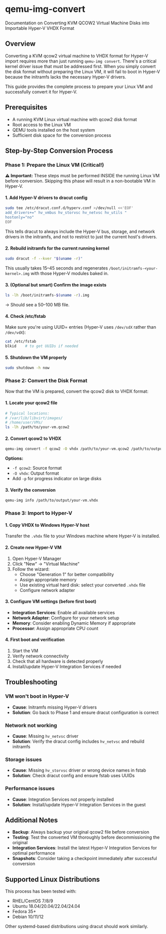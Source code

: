 # qemu-img-convert
Documentation on Converting KVM QCOW2 Virtual Machine Disks into Importable Hyper-V VHDX Format

## Overview

Converting a KVM qcow2 virtual machine to VHDX format for Hyper-V import requires more than just running `qemu-img convert`. There's a critical kernel driver issue that must be addressed first. When you simply convert the disk format without preparing the Linux VM, it will fail to boot in Hyper-V because the initramfs lacks the necessary Hyper-V drivers.

This guide provides the complete process to prepare your Linux VM and successfully convert it for Hyper-V.

## Prerequisites

- A running KVM Linux virtual machine with qcow2 disk format
- Root access to the Linux VM
- QEMU tools installed on the host system
- Sufficient disk space for the conversion process

## Step-by-Step Conversion Process

### Phase 1: Prepare the Linux VM (Critical!)

**⚠️ Important:** These steps must be performed INSIDE the running Linux VM before conversion. Skipping this phase will result in a non-bootable VM in Hyper-V.

#### 1. Add Hyper-V drivers to dracut config

```bash
sudo tee /etc/dracut.conf.d/hyperv.conf >/dev/null <<'EOF'
add_drivers+=" hv_vmbus hv_storvsc hv_netvsc hv_utils "
hostonly="no"
EOF
```

This tells dracut to always include the Hyper-V bus, storage, and network drivers in the initramfs, and not to restrict to just the current host's drivers.

#### 2. Rebuild initramfs for the current running kernel

```bash
sudo dracut -f --kver "$(uname -r)"
```

This usually takes 15–45 seconds and regenerates `/boot/initramfs-<your-kernel>.img` with those Hyper-V modules baked in.

#### 3. (Optional but smart) Confirm the image exists

```bash
ls -lh /boot/initramfs-$(uname -r).img
```

→ Should see a 50–100 MB file.

#### 4. Check /etc/fstab

Make sure you're using UUID= entries (Hyper-V uses `/dev/sdX` rather than `/dev/vdX`):

```bash
cat /etc/fstab
blkid    # to get UUIDs if needed
```

#### 5. Shutdown the VM properly

```bash
sudo shutdown -h now
```

### Phase 2: Convert the Disk Format

Now that the VM is prepared, convert the qcow2 disk to VHDX format:

#### 1. Locate your qcow2 file

```bash
# Typical locations:
# /var/lib/libvirt/images/
# /home/user/VMs/
ls -lh /path/to/your-vm.qcow2
```

#### 2. Convert qcow2 to VHDX

```bash
qemu-img convert -f qcow2 -O vhdx /path/to/your-vm.qcow2 /path/to/output/your-vm.vhdx
```

**Options:**
- `-f qcow2`: Source format
- `-O vhdx`: Output format
- Add `-p` for progress indicator on large disks

#### 3. Verify the conversion

```bash
qemu-img info /path/to/output/your-vm.vhdx
```

### Phase 3: Import to Hyper-V

#### 1. Copy VHDX to Windows Hyper-V host

Transfer the `.vhdx` file to your Windows machine where Hyper-V is installed.

#### 2. Create new Hyper-V VM

1. Open Hyper-V Manager
2. Click "New" → "Virtual Machine"
3. Follow the wizard:
   - Choose "Generation 1" for better compatibility
   - Assign appropriate memory
   - Use existing virtual hard disk: select your converted `.vhdx` file
   - Configure network adapter

#### 3. Configure VM settings (before first boot)

- **Integration Services**: Enable all available services
- **Network Adapter**: Configure for your network setup
- **Memory**: Consider enabling Dynamic Memory if appropriate
- **Processor**: Assign appropriate CPU count

#### 4. First boot and verification

1. Start the VM
2. Verify network connectivity
3. Check that all hardware is detected properly
4. Install/update Hyper-V Integration Services if needed

## Troubleshooting

### VM won't boot in Hyper-V
- **Cause**: Initramfs missing Hyper-V drivers
- **Solution**: Go back to Phase 1 and ensure dracut configuration is correct

### Network not working
- **Cause**: Missing `hv_netvsc` driver
- **Solution**: Verify the dracut config includes `hv_netvsc` and rebuild initramfs

### Storage issues
- **Cause**: Missing `hv_storvsc` driver or wrong device names in fstab
- **Solution**: Check dracut config and ensure fstab uses UUIDs

### Performance issues
- **Cause**: Integration Services not properly installed
- **Solution**: Install/update Hyper-V Integration Services in the guest

## Additional Notes

- **Backup**: Always backup your original qcow2 file before conversion
- **Testing**: Test the converted VM thoroughly before decommissioning the original
- **Integration Services**: Install the latest Hyper-V Integration Services for optimal performance
- **Snapshots**: Consider taking a checkpoint immediately after successful conversion

## Supported Linux Distributions

This process has been tested with:
- RHEL/CentOS 7/8/9
- Ubuntu 18.04/20.04/22.04/24.04
- Fedora 35+
- Debian 10/11/12

Other systemd-based distributions using dracut should work similarly.

